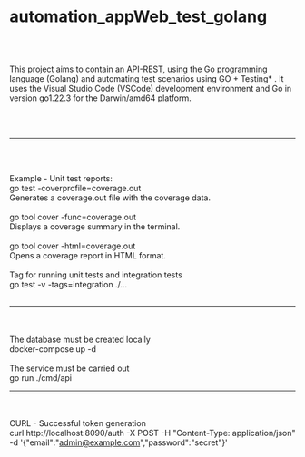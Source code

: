 # automation_appWeb_test_golang
<br> <br> 

This project aims to contain an API-REST, using the Go programming language (Golang) and automating test scenarios using GO + Testing* . It uses the Visual Studio Code (VSCode) development environment and Go in version go1.22.3 for the Darwin/amd64 platform.

<br> <br> 

<hr>

<br> <br> 

Example - Unit test reports:
<br>
go test -coverprofile=coverage.out
<br>
Generates a coverage.out file with the coverage data.
<br><br>
go tool cover -func=coverage.out
<br>
 Displays a coverage summary in the terminal.
 <br><br>
go tool cover -html=coverage.out
<br>
Opens a coverage report in HTML format.
<br><br>
Tag for running unit tests and integration tests
<br>
go test -v -tags=integration ./…
<br> <br> 

<hr>

<br> <br> 
The database must be created locally
<br> 
docker-compose up -d
<br> <br> 
The service must be carried out
<br> 
go run ./cmd/api
<hr>

<br> <br> 
CURL - Successful token generation
<br> 
curl http://localhost:8090/auth -X POST -H "Content-Type: application/json" -d '{"email":"admin@example.com","password":"secret"}'
<br> <br>